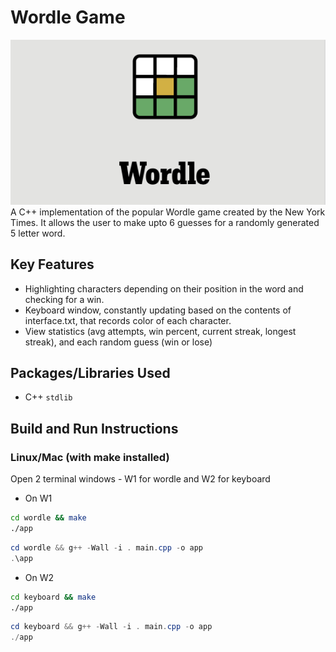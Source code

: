 # Wordle Game
![logo](wordle.png)\
A C++ implementation of the popular Wordle game created by the New York Times. It allows the user to make upto 6 guesses for a randomly generated 5 letter word.
## Key Features
 -  Highlighting characters depending on their position in the word and checking for a win.
 -  Keyboard window, constantly updating based on the contents of interface.txt, that records color of each character.
 -  View statistics (avg attempts, win percent, current streak, longest streak), and each random guess (win or lose)
## Packages/Libraries Used
 - C++ `stdlib`
## Build and Run Instructions
### Linux/Mac (with make installed)
Open 2 terminal windows - W1 for wordle and W2 for keyboard
 - On W1
``` bash
cd wordle && make
./app
```
``` Powershell
cd wordle && g++ -Wall -i . main.cpp -o app
.\app
```
 - On W2
 ``` bash
cd keyboard && make
./app
```
``` Powershell
cd keyboard && g++ -Wall -i . main.cpp -o app
./app
```
